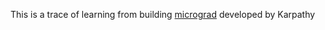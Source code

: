 This is a trace of learning from building [micrograd](https://www.youtube.com/watch?v=VMj-3S1tku0) developed by Karpathy
